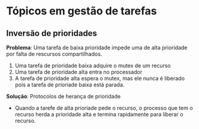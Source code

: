 # Tópicos em gestão de tarefas

## Inversão de prioridades

**Problema**: Uma tarefa de baixa prioridade impede uma de alta prioridade por falta de rescursos compartilhados.

1. Uma tarefa de prioridade baixa adquire o mutex de um recurso
2. Uma tarefa de prioridade alta entra no processador 
3. A tarefa de prioridade alta espera o mutex, mas ele nunca é liberado pois a tarefa de prioriade baixa está parada.

**Solução**: Protocolos de herança de prioridade
- Quando a tarefe de alta prioriade pede o recurso, o processo que tem o recurso herda a prioridade alta e termina rapidamente para liberar o recurso.

